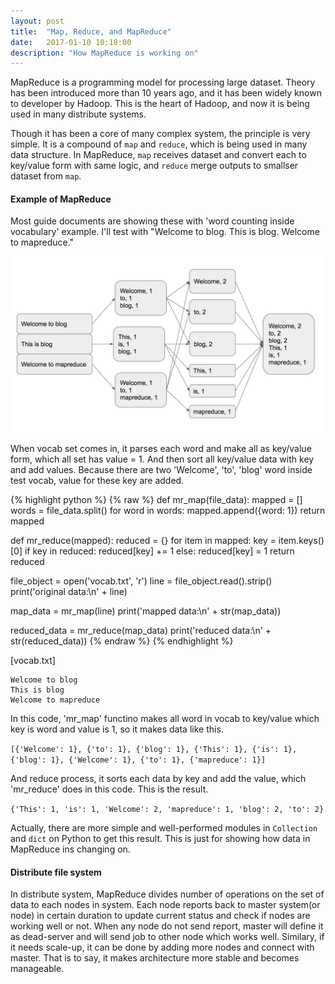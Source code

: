 ```yaml
---
layout: post
title:  "Map, Reduce, and MapReduce"
date:   2017-01-10 10:18:00
description: "How MapReduce is working on"
---
```


MapReduce is a programming model for processing large dataset. Theory has been introduced more than 10 years ago, and it has been widely known to developer by Hadoop. This is the heart of Hadoop, and now it is being used in many distribute systems.

Though it has been a core of many complex system, the principle is very simple. It is a compound of `map` and `reduce`, which is being used in many data structure. In MapReduce, `map` receives dataset and convert each to key/value form with same logic, and `reduce` merge outputs to smallser dataset from `map`.


#### Example of MapReduce

Most guide documents are showing these with 'word counting inside vocabulary' example. I'll test with "Welcome to blog. This is blog. Welcome to mapreduce."

![Screenshot](/assets/post_img/map_reduce/word_count.png)

When vocab set comes in, it parses each word and make all as key/value form, which all set has value = 1. And then sort all key/value data with key and add values. Because there are two 'Welcome', 'to', 'blog' word inside test vocab, value for these key are added.

{% highlight python %}
{% raw %}
def mr_map(file_data):
    mapped = []
    words = file_data.split()
    for word in words:
        mapped.append({word: 1})
    return mapped


def mr_reduce(mapped):
    reduced = {}
    for item in mapped:
        key = item.keys()[0]
        if key in reduced:
            reduced[key] += 1
        else:
            reduced[key] = 1
    return reduced

file_object  = open('vocab.txt', 'r')
line = file_object.read().strip()
print('original data:\n' + line)

map_data = mr_map(line)
print('mapped data:\n' + str(map_data))

reduced_data = mr_reduce(map_data)
print('reduced data:\n' + str(reduced_data))
{% endraw %}
{% endhighlight %}

[vocab.txt]
```
Welcome to blog
This is blog
Welcome to mapreduce
```

In this code, 'mr_map' functino makes all word in vocab to key/value which key is word and value is 1, so it makes data like this.

`[{'Welcome': 1}, {'to': 1}, {'blog': 1}, {'This': 1}, {'is': 1}, {'blog': 1}, {'Welcome': 1}, {'to': 1}, {'mapreduce': 1}]`

And reduce process, it sorts each data by key and add the value, which 'mr_reduce' does in this code. This is the result.

`{'This': 1, 'is': 1, 'Welcome': 2, 'mapreduce': 1, 'blog': 2, 'to': 2}`

Actually, there are more simple and well-performed modules in `Collection` and `dict` on Python to get this result. This is just for showing how data in MapReduce ins changing on.


#### Distribute file system

In distribute system, MapReduce divides number of operations on the set of data to each nodes in system. Each node reports back to master system(or node) in certain duration to update current status and check if nodes are working well or not. When any node do not send report, master will define it as dead-server and will send job to other node which works well. Similary, if it needs scale-up, it can be done by adding more nodes and connect with master. That is to say, it makes architecture more stable and becomes manageable.

